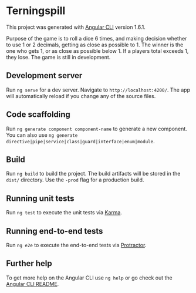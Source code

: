 # Terningspill

This project was generated with [Angular CLI](https://github.com/angular/angular-cli) version 1.6.1.

Purpose of the game is to roll a dice 6 times, and making decision whether to use 1 or 2 decimals, getting as close as possible to 1. The winner is the one who gets 1, or as close as possible below 1. If a players total exceeds 1, they lose. The game is still in development.

## Development server

Run `ng serve` for a dev server. Navigate to `http://localhost:4200/`. The app will automatically reload if you change any of the source files.

## Code scaffolding

Run `ng generate component component-name` to generate a new component. You can also use `ng generate directive|pipe|service|class|guard|interface|enum|module`.

## Build

Run `ng build` to build the project. The build artifacts will be stored in the `dist/` directory. Use the `-prod` flag for a production build.

## Running unit tests

Run `ng test` to execute the unit tests via [Karma](https://karma-runner.github.io).

## Running end-to-end tests

Run `ng e2e` to execute the end-to-end tests via [Protractor](http://www.protractortest.org/).

## Further help

To get more help on the Angular CLI use `ng help` or go check out the [Angular CLI README](https://github.com/angular/angular-cli/blob/master/README.md).
